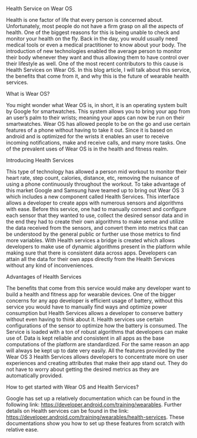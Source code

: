 Health Service on Wear OS

Health is one factor of life that every person is concerned about. Unfortunately, most people do not have a firm grasp on all the aspects of health. One of the biggest reasons for this is being unable to check and monitor your health on the fly. Back in the day, you would usually need medical tools or even a medical practitioner to know about your body. The introduction of new technologies enabled the average person to monitor their body whenever they want and thus allowing them to have control over their lifestyle as well. One of the most recent contributors to this cause is Health Services on Wear OS. In this blog article, I will talk about this service, the benefits that come from it, and why this is the future of wearable health services. 

What is Wear OS?

You might wonder what Wear OS is, in short, it is an operating system built by Google for smartwatches. This system allows you to bring your app from an user’s palm to their wrists; meaning your apps can now be run on their smartwatches. Wear OS has allowed people to be on the go and use certain features of a phone without having to take it out. Since it is based on android and is optimized for the wrists it enables an user to receive incoming notifications, make and receive calls, and many more tasks. One of the prevalent uses of Wear OS is in the health and fitness realm. 

Introducing Health Services

This type of technology has allowed a person mid workout to monitor their heart rate, step count, calories, distance, etc, removing the nuisance of using a phone continuously throughout the workout. To take advantage of this market Google and Samsung have teamed up to bring out Wear OS 3 which includes a new component called Health Services. This interface allows a developer to create apps with numerous sensors and algorithms with ease. Before this service, one had to manually connect and configure each sensor that they wanted to use, collect the desired sensor data and in the end they had to create their own algorithms to make sense and utilize the data received from the sensors, and convert them into metrics that can be understood by the general public or further use those metrics to find more variables. With Health services a bridge is created which allows developers to make use of dynamic algorithms present in the platform while making sure that there is consistent data across apps. Developers can attain all the data for their own apps directly from the Health Services without any kind of inconveniences.

Advantages of Health Services

The benefits that come from this service would make any developer want to build a health and fitness app for wearable devices. 
One of the bigger concerns for any app developer is efficient usage of battery, without this service you would have to manually find ways and optimize power consumption but Health Services allows a developer to conserve battery without even having to think about it. Health services use certain configurations of the sensor to optimize how the battery is consumed.
The Service is loaded with a ton of robust algorithms that developers can make use of. 
Data is kept reliable and consistent in all apps as the base computations of the platform are standardized. For the same reason an app will always be kept up to date very easily.
All the features provided by the Wear OS 3 Health Services allows developers to concentrate more on user experiences and creating attributes that make their app stand out. They do not have to worry about getting the desired metrics as they are automatically provided.

How to get started with Wear OS and Health Services?

Google has set up a relatively documentation which can be found in the following link: https://developer.android.com/training/wearables. Further details on Health services can be found in the link: https://developer.android.com/training/wearables/health-services. These documentations show you how to set up these features from scratch with relative ease. 

